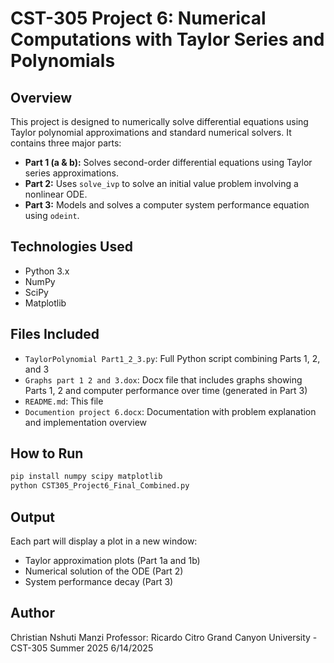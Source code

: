 
# CST-305 Project 6: Numerical Computations with Taylor Series and Polynomials

## Overview
This project is designed to numerically solve differential equations using Taylor polynomial approximations and standard numerical solvers. It contains three major parts:

- **Part 1 (a & b):** Solves second-order differential equations using Taylor series approximations.
- **Part 2:** Uses `solve_ivp` to solve an initial value problem involving a nonlinear ODE.
- **Part 3:** Models and solves a computer system performance equation using `odeint`.

## Technologies Used
- Python 3.x
- NumPy
- SciPy
- Matplotlib

## Files Included
- `TaylorPolynomial Part1_2_3.py`: Full Python script combining Parts 1, 2, and 3
- `Graphs part 1 2 and 3.dox`: Docx file that includes graphs showing Parts 1, 2 and  computer performance over time (generated in Part 3)
- `README.md`: This file
- `Documention project 6.docx`: Documentation with problem explanation and implementation overview

## How to Run
```bash
pip install numpy scipy matplotlib
python CST305_Project6_Final_Combined.py
```

## Output
Each part will display a plot in a new window:
- Taylor approximation plots (Part 1a and 1b)
- Numerical solution of the ODE (Part 2)
- System performance decay (Part 3)

## Author
Christian Nshuti Manzi
Professor: Ricardo Citro
Grand Canyon University - CST-305
Summer 2025  6/14/2025
